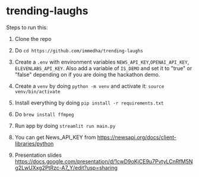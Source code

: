 # trending-laughs

Steps to run this:

1. Clone the repo
2. Do `cd https://github.com/immedha/trending-laughs`
3. Create a `.env` with environment variables `NEWS_API_KEY`,`OPENAI_API_KEY`, `ELEVENLABS_API_KEY`. Also add a variable of `IS_DEMO` and set it to "true" or "false" depending on if you are doing the hackathon demo.
4. Create a `venv` by doing `python -m venv` and activate it: `source venv/bin/activate`
4. Install everything by doing `pip install -r requirements.txt`
5. Do `brew install ffmpeg`
5. Run app by doing `streamlit run main.py`

6. You can get News_API_KEY from https://newsapi.org/docs/client-libraries/python
7. Presentation slides https://docs.google.com/presentation/d/1cwD9oKjCE9u7PvtyLCnRfM5Ng2LwUXxg2PtRzc-A7_Y/edit?usp=sharing
